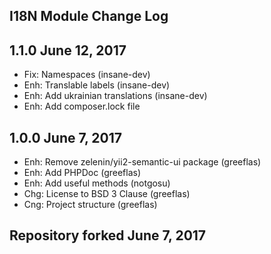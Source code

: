 I18N Module Change Log
----------------------

1.1.0 June 12, 2017
-------------------
* Fix: Namespaces (insane-dev)
* Enh: Translable labels (insane-dev)
* Enh: Add ukrainian translations (insane-dev)
* Enh: Add composer.lock file

1.0.0 June 7, 2017
------------------
* Enh: Remove zelenin/yii2-semantic-ui package (greeflas)
* Enh: Add PHPDoc (greeflas)
* Enh: Add useful methods (notgosu)
* Chg: License to BSD 3 Clause (greeflas)
* Cng: Project structure (greeflas)

Repository forked June 7, 2017
------------------------------
